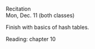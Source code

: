
<div class="lecture2">

<!--
<div class="lecture1">
<div class="lecture2">
<div class="recitation">
<div class="important">
-->
<div class="column_date">

Recitation <br> 
Mon, Dec. 11 (both classes)<br>


</div>

<div class="column_recitation">
<p markdown="block">

Finish with basics of hash tables. <br> 

</p>
</div>

<div class="column_assign">
<p markdown="block">

Reading: chapter 10
 


</p>
</div>

</div>
